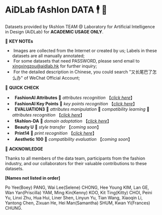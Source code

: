 # AiDLab fAshIon DATA  🕴️ 💼

Datasets provided by fAshIon TEAM @ Laboratory for Artificial Intelligence in Design (AiDLab) for **ACADEMIC USAGE ONLY**.

🖤 **KEY NOTEs**

- &nbsp;Images are collected from the Internet or created by us; Labels in these datasets are all manually annotated;
- &nbsp;For some datasets that need PASSWORD, please send email to xingxingzou@aidlab.hk for further inquiry;
- &nbsp;For the detailed description in Chinese, you could search "又长尾巴了怎么办" of WeChat Official Account;


🖤 **QUICK CHECK**

- &nbsp; **FashionAI Attributes** 🔖 _attributes recognition_ 【_[click here](https://github.com/AemikaChow/AiDLab-fAshIon-Data/blob/main/Datasets/FashionAI_Attributes.md)_】
- &nbsp; **FashionAI Key Points** 🔖 _key points recognition_ 【_[click here](https://github.com/AemikaChow/AiDLab-fAshIon-Data/blob/main/Datasets/FashionAI_Keypoints.md)_】
- &nbsp; **EVALUATION3** 🔖 _attributes manipulation_ 🔖 _compatibility learning_ 🔖 _attributes recognition_ 【_[click here](https://github.com/AemikaChow/AiDLab-fAshIon-Data/blob/main/Datasets/EVALUATION3.md)_】
- &nbsp; **fAshIon-DA** 🔖 _domain adoptation_ 【_[click here](https://github.com/AemikaChow/AiDLab-fAshIon-Data/blob/main/Datasets/fAshIon-DA.md)_】
- &nbsp; **Beauty U** 🔖 _style transfer_ 【_coming soon_】
- &nbsp; **Print14** 🔖 _print recognition_ 【_[click here](https://github.com/AemikaChow/AiDLab-fAshIon-Data/blob/main/Datasets/Print14.md)_】
- &nbsp; **Aesthetic 100** 🔖 _compatibility evaluation_ 【_coming soon_】



🖤 **ACKNOWLEDGE**

Thanks to all members of the data team, participants from the fashion industry, and our collaborators for their valuable contributions to these datasets.

**[Names not listed in order]**

Po Yee(Boey) PANG, Wai Lee(Selene) CHONG, Hee Young KIM, Lan GE, Wan Yan(Priscilla) YAM, Ming Kin(Kenny) KOO, Kit Ting(Kitty) CHOI, Peini Yu, Linxi Zhu, Hua Hui, Liner Shen, Linyun Yu, Tian Wang, Xiaoqin Li, Yantong Chen, Zixuan He, Hei Man(Samantha) SHUM, Kwan Yi(Frances) CHUNG.
